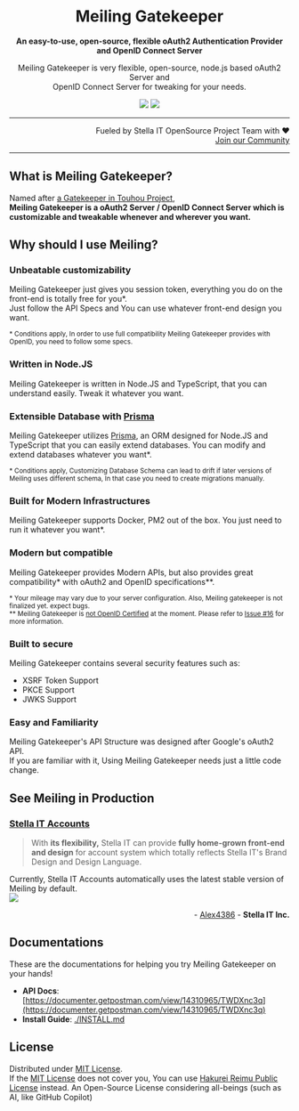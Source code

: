 <h1 align="center">Meiling Gatekeeper</h1>
<p align="center">
  <strong>An easy-to-use, open-source, flexible oAuth2 Authentication Provider and OpenID Connect Server</strong>
</p>
<p align="center">
  Meiling Gatekeeper is very flexible, open-source, node.js based oAuth2 Server and <br>OpenID Connect Server for tweaking for your needs.
</p>

<p align="center">
  <a href="https://github.com/meiling-gatekeeper/meiling/actions/workflows/eslint.yml"><img src="https://github.com/meiling-gatekeeper/meiling/actions/workflows/eslint.yml/badge.svg" /></a>
  <a href="https://github.com/meiling-gatekeeper/meiling/actions/workflows/tsc.yml"><img src="https://github.com/meiling-gatekeeper/meiling/actions/workflows/tsc.yml/badge.svg" /></a>
</p>

<hr>

<p align="right">
  Fueled by Stella IT OpenSource Project Team with ❤️<br>
  <a href="https://opensource.stella-it.com/discord/">Join our Community</a>
</p> 

<hr>

## What is Meiling Gatekeeper?
Named after [a Gatekeeper in Touhou Project](https://hong.meili.ng),  
**Meiling Gatekeeper is a oAuth2 Server / OpenID Connect Server which is customizable and tweakable whenever and wherever you want.**

## Why should I use Meiling?
### Unbeatable customizability
Meiling Gatekeeper just gives you session token, everything you do on the front-end is totally free for you*.  
Just follow the API Specs and You can use whatever front-end design you want.

<sub>* Conditions apply, In order to use full compatibility Meiling Gatekeeper provides with OpenID, you need to follow some specs.</sub>

### Written in Node.JS
Meiling Gatekeeper is written in Node.JS and TypeScript, that you can  understand easily. Tweak it whatever you want.

### Extensible Database with [Prisma](https://prisma.io)
Meiling Gatekeeper utilizes [Prisma](https://github.com/prisma/prisma), an ORM designed for Node.JS and TypeScript that you can easily extend databases. You can modify and extend databases whatever you want*.

<sub>* Conditions apply, Customizing Database Schema can lead to drift if later versions of Meiling uses different schema, In that case you need to create migrations manually.</sub>

### Built for Modern Infrastructures
Meiling Gatekeeper supports Docker, PM2 out of the box. You just need to run it whatever you want*.

### Modern but compatible
Meiling Gatekeeper provides Modern APIs, but also provides great compatibility* with oAuth2 and OpenID specifications**.

<sub>* Your mileage may vary due to your server configuration. Also, Meiling gatekeeper is not finalized yet. expect bugs.
</sub>  
<sub>** Meiling Gatekeeper is <a href="https://user-images.githubusercontent.com/27724108/123002109-7abecf80-d3ec-11eb-85c8-5a349fe152c0.png">not OpenID Certified</a> at the moment. Please refer to <a href="https://github.com/meiling-gatekeeper/meiling/issues/16">Issue #16</a> for more information.</sub>

### Built to secure
Meiling Gatekeeper contains several security features such as:
* XSRF Token Support
* PKCE Support
* JWKS Support

### Easy and Familiarity
Meiling Gatekeeper's API Structure was designed after Google's oAuth2 API.  
If you are familiar with it, Using Meiling Gatekeeper needs just a little code change.  


## See Meiling in Production

### [Stella IT Accounts](https://accounts.stella-it.com)
> With **its flexibility,** Stella IT can provide **fully home-grown front-end and design** for account system which totally reflects Stella IT's Brand Design and Design Language.

Currently, Stella IT Accounts automatically uses the latest stable version of Meiling by default.  
<a href="https://github.com/meiling-gatekeeper/meiling/actions/workflows/deploy-s4ait-production.yml"><img src="https://github.com/meiling-gatekeeper/meiling/actions/workflows/deploy-s4ait-production.yml/badge.svg" /></a>
<p align="right">- <a href="https://github.com/Alex4386">Alex4386</a> - <b>Stella IT Inc.</b></p>


## Documentations
These are the documentations for helping you try Meiling Gatekeeper on your hands!

* **API Docs**: [https://documenter.getpostman.com/view/14310965/TWDXnc3q](https://documenter.getpostman.com/view/14310965/TWDXnc3q)
* **Install Guide**: [./INSTALL.md](./INSTALL.md)

## License
Distributed under [MIT License](LICENSE).  
If the [MIT License](LICENSE) does not cover you, You can use [Hakurei Reimu Public License](https://github.com/Alex4386/HRPL) instead. An Open-Source License considering all-beings (such as AI, like GitHub Copilot)  
